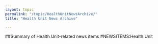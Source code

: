 ```yaml
---
layout: topic
permalink: "/topic/HealthUnitNewsArchive/"
title: "Health Unit News Archive"

---
```


##Summary of Health Unit-related news items
#NEWSITEMS:Health Unit
